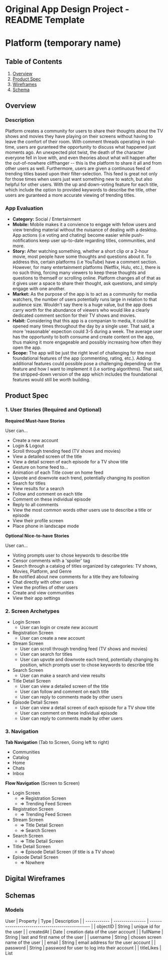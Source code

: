 Original App Design Project - README Template
===

# Platform (temporary name)

## Table of Contents
1. [Overview](#Overview)
1. [Product Spec](#Product-Spec)
1. [Wireframes](#Wireframes)
2. [Schema](#Schema)

## Overview
### Description

Platform creates a community for users to share their thoughts about the TV shows and movies they have playing on their screens without having to leave the comfort of their room. With comment threads operating in real-time, users are guranteed the opportunity to discuss what happened just moments ago. An unexpected plot twist, the death of the character everyone fell in love with, and even theories about what will happen after the out-of-nowhere cliffhanger -- this is the platform to share it all and from other users as well. Furthermore, users are given a continuous feed of trending titles based upon their filter-selection. This feed is great not only for those times when users just want something new to watch, but also helpful for other users. With the up and down-voting feature for each title, which include the option to provided keywords to describe the title, other users are guranteed a more accurate viewing of trending titles.


### App Evaluation
- **Category:** Social / Entertainment
- **Mobile:** Mobile makes it a convience to engage with fellow users and view trending material without the nuisance of dealing with a desktop. App actions (i.e voting and chating) become easier while push-notifications keep user up-to-date regarding titles, communities, and more. 
- **Story:** After watching something, whether a short clip or a 2-hour movie, most people have some thoughts and questions about it. To address this, certain platforms (i.e YouTube) have a comment section. However, for many entertainment platforms (Netflix, Hulu, etc.), there is no such thing, forcing many viewers to keep these thoughts and questions to themself or scrolling online. Platform changes all of that as it gives user a space to share their thought, ask questions, and simply engage with one another.
- **Market:** As the purpose of the app is to act as a community for media watchers, the number of users potentially runs large in relation to that audience size. Wouldn't say there is a huge value, but the app does carry worth for the abundance of viewers who would like a clearly dedicated comment section for their TV shows and movies.
- **Habit:** Considering that this app is a companian to media, it could be opened many times throughout the day by a single user. That said, a more 'reasonable' expection could 3-5 during a week. The average user has the opportunity to both consume and create content on the app, thus making it more engageable and possibly increasing how often they open the app.
- **Scope:** The app will be just the right level of challenging for the most foundational features of the app (commenting, rating, etc.). Adding additional features could possible pose a challenging depending on the feature and how I want to implement it (i.e sorting algorithms). That said, the stripped-down version of the app which includes the foundational features would still be worth building.

## Product Spec

### 1. User Stories (Required and Optional)

**Required Must-have Stories**

User can...

- Create a new account
- Login & Logout
- Scroll through trending feed (TV shows and movies)
- View a detailed screen of the title
- View a detail screen of each episode for a TV show title
- Gesture on home feed to...
- Animation of each Title cover on home feed
- Upvote and downvote each trend, potentially changing its position
- Search for titles
- View results for a search
- Follow and comment on each title
- Comment on these individual episode
- Reply to all comments
- View the most common words other users use to describe a title or episode
- View their profile screen
- Place phone in landscape mode 

**Optional Nice-to-have Stories**

User can...
- Voting prompts user to chose keywords to describe title
- Censor comments with a 'spoiler' tag
- Search through a catalog of titles organized by categories: TV shows, Movies, Platform, and Genre
- Be notified about new comments for a title they are following
- Chat directly with other users
- View the profiles of other users
- Create and view communities
- View their app settings


### 2. Screen Archetypes

* Login Screen
    * User can login or create new account
* Registration Screen
    * User can create a new account
* Stream Screen
    * User can scroll through trending feed (TV shows and movies)
    * User can search for titles
    * User can upvote and downvote each trend, potentially changing its position, which prompts user to chose keywords to describe title
* Search Screen
    * User can make a search and view results
* Title Detail Screen
    * User can view a detailed screen of the title
    * User can follow and comment on each title
    * User can reply to comments made by other users
* Episode Detail Screen
    * User can view a detail screen of each episode for a TV show title
    * User can comment on these individual episode
    * User can reply to comments made by other users

### 3. Navigation

**Tab Navigation** (Tab to Screen, Going left to right)

* Communities
* Catalog
* Home
* Chats
* Inbox

**Flow Navigation** (Screen to Screen)

* Login Screen
    * => Registration Screen
    * => Trending Feed Screen
* Registration Screen
    * => Trending Feed Screen
* Stream Screen
    * => Title Detail Screen
    * => Search Screen
* Search Screen
    * => Title Detail Screen
* Title Detail Screen
    * => Episode Detail Screen (if title is a TV show)
* Episode Detail Screen
    * => Nowhere

## Digital Wireframes

## Schemas
### Models

User
| Property     | Type             | Description                                      |
| ------------ | ---------------- | ------------------------------------------------ |
| objectID     | String           | unique id for the user                           |
| createdAt    | Date             | creation data of the user account                |
| fullName     | String           | last and first name of the user                  |
| username     | String           | chosen screen name of the user                   |
| email        | String           | email address for the user account               |
| password     | String           | password for user to log into their account      |
| titleLikes   | List<Title/>     | the titles and episodes a user has liked         |
| commentLikes | List<Comment>   | the comments a user has liked                    |
| following    | List<Title/>     | titles and episodes a user is following          |
| chats        | List <Chat/>      | the chat messages the user has with another user |
| communities  | List <Community/> | communities the user is a part of                |

Title
| Property         | Type            | Description                                  |
| ---------------- | --------------- | -------------------------------------------- |
| objectID         | String          | unique id for the title                      |
| name             | String          | name of the title                            |
| coverPath        | String          | path to cover for the title                  |
| type             | String          | if the title is a TV show, movie, or episode |
| description      | String          | what the title is about                      |
| genres           | List<Genre/>    | genres the title fits into                   |
| actors           | List<Actor/>    | popular actors that are in the title         |
| releaseDate      | Date            | when the title was released                  |
| availableOn      | List<Provider/> | where the title can be watched               |
| likes            | int             | number of likes for a title                  |
| comments         | List<Comment/>  | the comments made for a title by users       |
| shares           | int             | number of shares for a title                 |
| seasons          | List<Season/>   | the seasons associated with a title          |
| numberOfEpisodes | int             | total number of episodes for the title       |

Genre
| Property | Type   | Description                               |
| -------- | ------ | ----------------------------------------- |
| objectID | String | unique id for the genre                   |
| tmdbID   | int    | unique id for the genre according to TMDb |
| name | String | the name of the genre |

Actor
| Property | Type   | Description                               |
| -------- | ------ | ----------------------------------------- |
| objectID | String | unique id for the actor                   |
| tmdbID   | int    | unique id for the actor according to TMDb |
| fullName | String | name of the actor                         |

Provider
| Property | Type   | Description                                                |
| -------- | ------ | ---------------------------------------------------------- |
| objectID | String | unique id for the provider                                 |
| tmdbID   | int    | unique id for the provider according to TMDb               |
| name     | String | name of the provider                                       |
| logoPath | String | path to the image of the logo associated with the provider |

Season
| Property | Type           | Description                                |
| -------- | -------------- | ------------------------------------------ |
| objectID | String         | unique id for the season                   |
| tmdbID   | int            | unique id for the season according to TMDb |
| episodes | List<Episode/> | the episodes contained within the season   |

Episode
| Property      | Type   | Description                                 |
| ------------- | ------ | ------------------------------------------- |
| objectID      | String | unique id for the title                     |
| tmdbID        | int    | unique id for the episode according to TMDb |
| name          | int    | name of the episode                         |
| stillPath     | String | path to the episode image                   |
| description   | String | an overview of the episode                  |
| seasonNumber  | int    | number of the season the episode is in      |
| episodeNumber | int    | number of episode within the season         |

Comment
| Property  | Type            | Description                           |
| --------- | --------------- | ------------------------------------- |
| objectID  | String          | unique id for the comment             |
| createdAt | Date            | when the comment was created          |
| User      | Pointer to User | user who wrote and posted the comment |
| text      | String          | the comment made by the user          |
| likes     | int             | number of likes for the comment       |
| replies   | List<Comment/>  | replies to the comment                |

Chat
| Property      | Type            | Description                                        |
| ------------- | --------------- | -------------------------------------------------- |
| objectID      | String          | unique id for the chat                             |
| receivingUser | Pointer to User | who is receiving messages from the sender          |
| updatedAt     | Date            | the last time a message was sent between the users |
| read          | boolean         | whether the user has opened the chat or not        |
| messages      | List<Message/>  | the messages sent within the chat                  |

Message
| Property  | Type            | Description                   |
| --------- | --------------- | ----------------------------- |
| objectID  | String          | unique id for the message     |
| createdAt | Date            | when the message was created  |
| sender    | Pointer to User | user who sent the message     |
| receiver  | Pointer to User | user who received the message |
| content   | String          | the content of the message    |

Community
| Property    | Type            | Description                               |
| ----------- | --------------- | ----------------------------------------- |
| objectID    | String          | unique id for the community               |
| createdAt   | Date            | when the community was created            |
| owner       | Pointer to User | the user who created the community        |
| description | String          | description of the community by its owner |
| members     | List<User/>     | users who are part of the community       |
| messages    | List<Message/>  | messages between users in the community   |

## Credits
- TMDb API
- Email Verification API
- Words API (Dictionary)
- Parse SDK
- Back4App
- Async Client
- External libraries
